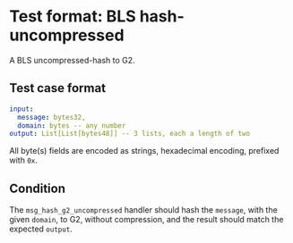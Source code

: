 # Test format: BLS hash-uncompressed

A BLS uncompressed-hash to G2. 

## Test case format

```yaml
input: 
  message: bytes32,
  domain: bytes -- any number
output: List[List[bytes48]] -- 3 lists, each a length of two
```

All byte(s) fields are encoded as strings, hexadecimal encoding, prefixed with `0x`.


## Condition

The `msg_hash_g2_uncompressed` handler should hash the `message`, with the given `domain`, to G2, without compression, and the result should match the expected `output`.
